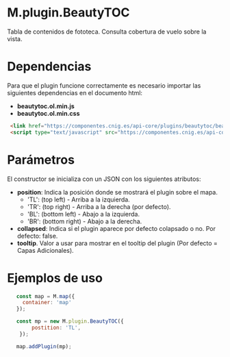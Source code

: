 # M.plugin.BeautyTOC

Tabla de contenidos de fototeca. Consulta cobertura de vuelo sobre la vista.

# Dependencias
Para que el plugin funcione correctamente es necesario importar las siguientes dependencias en el documento html:

- **beautytoc.ol.min.js**
- **beautytoc.ol.min.css**

```html
 <link href="https://componentes.cnig.es/api-core/plugins/beautytoc/beautytoc.ol.min.css" rel="stylesheet" />
 <script type="text/javascript" src="https://componentes.cnig.es/api-core/plugins/beautytoc/beautytoc.ol.min.js"></script>
```

# Parámetros

El constructor se inicializa con un JSON con los siguientes atributos:

- **position**: Indica la posición donde se mostrará el plugin sobre el mapa.
  - 'TL': (top left) - Arriba a la izquierda.
  - 'TR': (top right) - Arriba a la derecha (por defecto).
  - 'BL': (bottom left) - Abajo a la izquierda.
  - 'BR': (bottom right) - Abajo a la derecha. 
- **collapsed**: Indica si el plugin aparece por defecto colapsado o no. Por defecto: false.
- **tooltip**. Valor a usar para mostrar en el tooltip del plugin (Por defecto = Capas Adicionales).

# Ejemplos de uso

```javascript
   const map = M.map({
     container: 'map'
   });

   const mp = new M.plugin.BeautyTOC({
        postition: 'TL',
    });

   map.addPlugin(mp);
```
